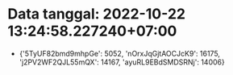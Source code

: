 # Data tanggal: 2022-10-22 13:24:58.227240+07:00

* {'5TyUF82bmd9mhpGe': 5052, 'nOrxJqGjtAOCJcK9': 16175, 'j2PV2WF2QJL55mQX': 14167, 'ayuRL9EBdSMDSRNj': 14006}
